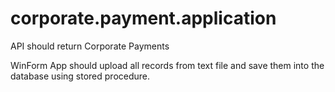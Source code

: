 # corporate.payment.application

API should return Corporate Payments

WinForm App should upload all records from text file 
and save them into the database using stored procedure.

